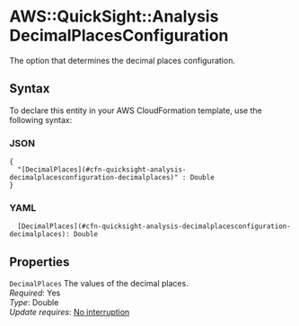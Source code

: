 # AWS::QuickSight::Analysis DecimalPlacesConfiguration<a name="aws-properties-quicksight-analysis-decimalplacesconfiguration"></a>

The option that determines the decimal places configuration\.

## Syntax<a name="aws-properties-quicksight-analysis-decimalplacesconfiguration-syntax"></a>

To declare this entity in your AWS CloudFormation template, use the following syntax:

### JSON<a name="aws-properties-quicksight-analysis-decimalplacesconfiguration-syntax.json"></a>

```
{
  "[DecimalPlaces](#cfn-quicksight-analysis-decimalplacesconfiguration-decimalplaces)" : Double
}
```

### YAML<a name="aws-properties-quicksight-analysis-decimalplacesconfiguration-syntax.yaml"></a>

```
  [DecimalPlaces](#cfn-quicksight-analysis-decimalplacesconfiguration-decimalplaces): Double
```

## Properties<a name="aws-properties-quicksight-analysis-decimalplacesconfiguration-properties"></a>

`DecimalPlaces`  <a name="cfn-quicksight-analysis-decimalplacesconfiguration-decimalplaces"></a>
The values of the decimal places\.  
*Required*: Yes  
*Type*: Double  
*Update requires*: [No interruption](https://docs.aws.amazon.com/AWSCloudFormation/latest/UserGuide/using-cfn-updating-stacks-update-behaviors.html#update-no-interrupt)